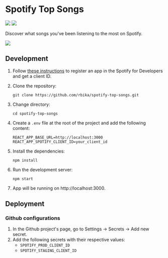 # Spotify Top Songs

![](https://img.shields.io/github/package-json/v/rbika/my-top-songs)
![](https://img.shields.io/github/license/rbika/my-top-songs)

Discover what songs you've been listening to the most on Spotify.

![](./screenshot.png)

## Development

1. Follow [these instructions](https://developer.spotify.com/documentation/general/guides/app-settings/) to register an app in the Spotify for Developers and get a client ID.

1. Clone the repository:

   ```
   git clone https://github.com/rbika/spotify-top-songs.git
   ```

1. Change directory:

   ```
   cd spotify-top-songs
   ```

1. Create a `.env` file at the root of the project and add the following content:

   ```
   REACT_APP_BASE_URL=http://localhost:3000
   REACT_APP_SPOTIFY_CLIENT_ID=your_client_id
   ```

1. Install the dependencies:

   ```
   npm install
   ```

1. Run the development server:

   ```
   npm start
   ```

1. App will be running on http://localhost:3000.

## Deployment

### Github configurations

1. In the Github project's page, go to Settings → Secrets → Add new secret.
2. Add the following secrets with their respective values:
   - `SPOTIFY_PROD_CLIENT_ID`
   - `SPOTIFY_STAGING_CLIENT_ID`
